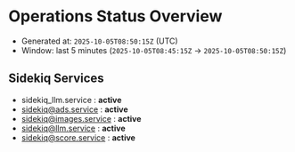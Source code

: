 # Operations Status Overview

- Generated at: `2025-10-05T08:50:15Z` (UTC)
- Window: last 5 minutes (`2025-10-05T08:45:15Z` → `2025-10-05T08:50:15Z`)

## Sidekiq Services
- sidekiq_llm.service : **active**
- sidekiq@ads.service : **active**
- sidekiq@images.service : **active**
- sidekiq@llm.service : **active**
- sidekiq@score.service : **active**

